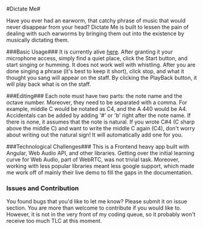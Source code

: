 #Dictate Me#

Have you ever had an earworm, that catchy phrase of music that would never disappear from your head? Dictate Me is built to lessen the pain of dealing with such earworms by bringing them out into the existence by musically dictating them.

###Basic Usage###
It is currently alive [here](https://dictateme.herokuapp.com).
After granting it your microphone access, simply find a quiet place, click the Start button, and start singing or humming. It does not work well with whistling.
After you are done singing a phrase (it's best to keep it short), click stop, and what it thought you sang will appear on the staff. By clicking the PlayBack button, it will play back what is on the staff.

###Editing###
Each note must have two parts: the note name and the octave number. Moreover, they need to be separated with a comma. For example, middle C would be notated as C4, and the A 440 would be A4. Accidentals can be added by adding '#' or 'b' right after the note name. If there is none, it assumes that the note is natural. If you wrote C#4 (C sharp above the middle C) and want to write the middle C again (C4), don't worry about writing out the natural sign! It will automatically add one for you.

###Technological Challenges###
This is a Frontend heavy app built with Angular, Web Audio API, and other libraries. Getting over the initial learning curve for Web Audio, part of WebRTC, was not trivial task. Moreover, working with less popular libraries meant less google support, which made me work off of mainly their live demo to fill the gaps in the documentation. 


### Issues and Contribution ###
You found bugs that you'd like to let me know? Please submit it on issue section.
You are more than welcome to contribute if you would like to. However, it is not in the very front of my coding queue, so it probably won't receive too much TLC at this moment.